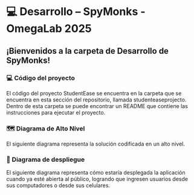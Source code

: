 # 💻 Desarrollo – SpyMonks - OmegaLab 2025

## ¡Bienvenidos a la carpeta de Desarrollo de SpyMonks!

### 💻 Código del proyecto

El código del proyecto StudentEase se encuentra en la carpeta que se encuentra en esta sección del repositorio, llamada studenteaseprojecto. Dentro de esta carpeta se puede encontrar un README que contiene las instrucciones para ejecutar el proyecto.

### 🗺️ Diagrama de Alto Nivel

El siguiente diagrama representa la solución codificada en un alto nivel.


### 📡 Diagrama de despliegue

El siguiente diagrama representa cómo estaría desplegada la aplicación cuando ya esté abierta al público, logrando que ingresen usuarios desde sus computadores o desde sus celulares.

